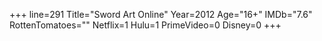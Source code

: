 +++
line=291
Title="Sword Art Online"
Year=2012
Age="16+"
IMDb="7.6"
RottenTomatoes=""
Netflix=1
Hulu=1
PrimeVideo=0
Disney=0
+++

